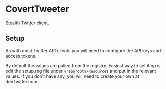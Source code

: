 CovertTweeter
=============

Stealth Twitter client.

Setup
-----

As with most Twitter API clients you will need to configure the API keys and access tokens.

By default the values are pulled from the registry. Easiest way to set it up is edit the setup.reg file under `%reporoot%/Resources` and put in the relevant values. If you don't have any, you will need to create your own at dev.twitter.com

